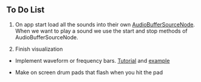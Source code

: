 ## To Do List

1. On app start load all the sounds into their own [AudioBufferSourceNode](https://developer.mozilla.org/en-US/docs/Web/API/AudioBufferSourceNode). When we want to play a sound we use the start and stop methods of AudioBufferSourceNode.

2. Finish visualization
- Implement waveform or frequency bars. [Tutorial](https://developer.mozilla.org/en-US/docs/Web/API/Web_Audio_API/Visualizations_with_Web_Audio_API) and [example](https://github.com/mdn/voice-change-o-matic/blob/gh-pages/scripts/app.js#L123-L167)

- Make on screen drum pads that flash when you hit the pad
